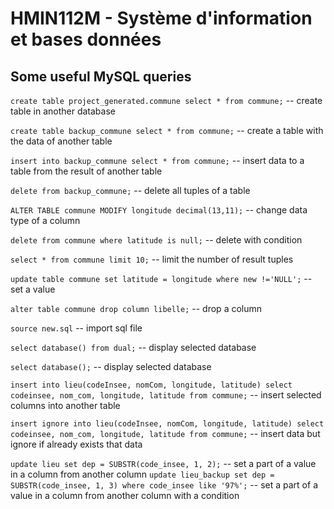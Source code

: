 # HMIN112M - Système d'information et bases données

## Some useful MySQL queries

`create table project_generated.commune select * from commune;` -- create table in another database

`create table backup_commune select * from commune;` -- create a table with the data of another table

`insert into backup_commune select * from commune;` -- insert data to a table from the result of another table

`delete from backup_commune;` -- delete all tuples of a table

`ALTER TABLE commune MODIFY longitude decimal(13,11);` -- change data type of a column

`delete from commune where latitude is null;` -- delete with condition

`select * from commune limit 10;` -- limit the number of result tuples

`update table commune set latitude = longitude where new !='NULL';` -- set a value

`alter table commune drop column libelle;` -- drop a column

`source new.sql` -- import sql file

`select database() from dual;` -- display selected database

`select database();` -- display selected database

`insert into lieu(codeInsee, nomCom, longitude, latitude) select codeinsee, nom_com, longitude, latitude from commune;` -- insert selected columns into another table

`insert ignore into lieu(codeInsee, nomCom, longitude, latitude) select codeinsee, nom_com, longitude, latitude from commune;` -- insert data but ignore if already exists that data

`update lieu set dep = SUBSTR(code_insee, 1, 2);` -- set a part of a value in a column from another column
`update lieu_backup set dep = SUBSTR(code_insee, 1, 3) where code_insee like '97%';` -- set a part of a value in a column from another column with a condition

